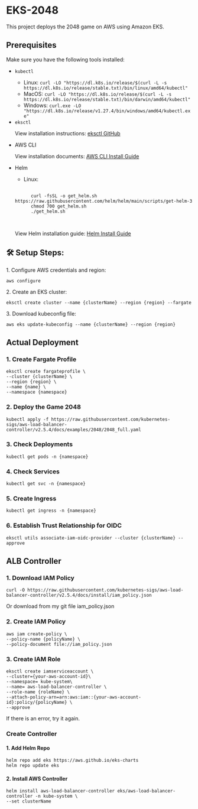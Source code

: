 <h1>EKS-2048</h1>

<p>This project deploys the 2048 game on AWS using Amazon EKS.</p>

<h2>Prerequisites</h2>

<p>Make sure you have the following tools installed:</p>

<ul>
  <li><code>kubectl</code></li>
  <ul>
    <li>Linux: <code>curl -LO "https://dl.k8s.io/release/$(curl -L -s https://dl.k8s.io/release/stable.txt)/bin/linux/amd64/kubectl"</code></li>
    <li>MacOS: <code>curl -LO "https://dl.k8s.io/release/$(curl -L -s https://dl.k8s.io/release/stable.txt)/bin/darwin/amd64/kubectl"</code></li>
    <li>Windows: <code>curl.exe -LO "https://dl.k8s.io/release/v1.27.4/bin/windows/amd64/kubectl.exe"</code></li>
  </ul>
  <li><code>eksctl</code></li>
  <p>View installation instructions: <a href="https://github.com/eksctl-io/eksctl/blob/main/README.md">eksctl GitHub</a></p>
  <li>AWS CLI</li>
  <p>View installation documents: <a href="https://docs.aws.amazon.com/cli/latest/userguide/getting-started-install.html">AWS CLI Install Guide</a></p>
  <li>Helm</li>
  <ul>
    <li>Linux:</li>
  </ul>
  <pre>
    <code>
      curl -fsSL -o get_helm.sh https://raw.githubusercontent.com/helm/helm/main/scripts/get-helm-3
      chmod 700 get_helm.sh
      ./get_helm.sh
    </code>
  </pre>
  <p>View Helm installation guide: <a href="https://helm.sh/docs/intro/install/">Helm Install Guide</a></p>
</ul>

<h2>🛠️ Setup Steps:</h2>

<p>1. Configure AWS credentials and region:</p>
<pre><code>aws configure</code></pre>

<p>2. Create an EKS cluster:</p>
<pre><code>eksctl create cluster --name {clusterName} --region {region} --fargate</code></pre>

<p>3. Download kubeconfig file:</p>
<pre><code>aws eks update-kubeconfig --name {clusterName} --region {region}</code></pre>

<h2>Actual Deployment</h2>

<h3>1. Create Fargate Profile</h3>
<pre><code>eksctl create fargateprofile \
--cluster {clusterName} \
--region {region} \
--name {name} \
--namespace {namespace}</code></pre>

<h3>2. Deploy the Game 2048</h3>
<pre><code>kubectl apply -f https://raw.githubusercontent.com/kubernetes-sigs/aws-load-balancer-controller/v2.5.4/docs/examples/2048/2048_full.yaml</code></pre>

<h3>3. Check Deployments</h3>
<pre><code>kubectl get pods -n {namespace}</code></pre>

<h3>4. Check Services</h3>
<pre><code>kubectl get svc -n {namespace}</code></pre>

<h3>5. Create Ingress</h3>
<pre><code>kubectl get ingress -n {namespace}</code></pre>

<h3>6. Establish Trust Relationship for OIDC</h3>
<pre><code>eksctl utils associate-iam-oidc-provider --cluster {clusterName} --approve</code></pre>

<h2>ALB Controller</h2>

<h3>1. Download IAM Policy</h3>
<pre><code>curl -O https://raw.githubusercontent.com/kubernetes-sigs/aws-load-balancer-controller/v2.5.4/docs/install/iam_policy.json</code></pre>

<p>Or download from my git file iam_policy.json</p>

<h3>2. Create IAM Policy</h3>
<pre><code>aws iam create-policy \
--policy-name {policyName} \
--policy-document file://iam_policy.json</code></pre>

<h3>3. Create IAM Role</h3>
<pre><code>eksctl create iamserviceaccount \
--cluster={your-aws-account-id}\
--namespace= kube-system\
--name= aws-load-balancer-controller \
--role-name {roleName} \
--attach-policy-arn=arn:aws:iam::{your-aws-account-id}:policy/{policyName} \
--approve</code></pre>

<p>If there is an error, try it again.</p>

<h3>Create Controller</h3>
<h4>1. Add Helm Repo</h4>
<pre><code>helm repo add eks https://aws.github.io/eks-charts
helm repo update eks</code></pre>

<h4>2. Install AWS Controller</h4>
<pre><code>helm install aws-load-balancer-controller eks/aws-load-balancer-controller -n kube-system \
--set clusterName